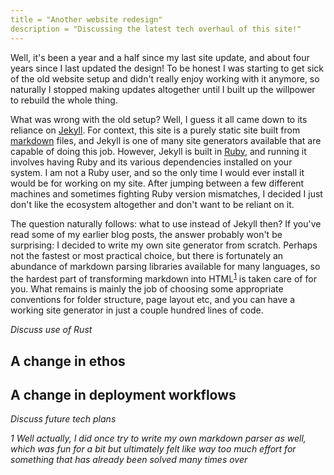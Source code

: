 ```yaml
---
title = "Another website redesign"
description = "Discussing the latest tech overhaul of this site!"
---
```


Well, it's been a year and a half since my last site update, and about four years since I last updated the design! To be honest I was starting to get sick of the old website setup and didn't really enjoy working with it anymore, so naturally I stopped making updates altogether until I built up the willpower to rebuild the whole thing.

What was wrong with the old setup? Well, I guess it all came down to its reliance on [Jekyll](https://jekyllrb.com/). For context, this site is a purely static site built from [markdown](https://www.markdownguide.org/) files, and Jekyll is one of many site generators available that are capable of doing this job. However, Jekyll is built in [Ruby](https://www.ruby-lang.org/en/), and running it involves having Ruby and its various dependencies installed on your system. I am not a Ruby user, and so the only time I would ever install it would be for working on my site. After jumping between a few different machines and sometimes fighting Ruby version mismatches, I decided I just don't like the ecosystem altogether and don't want to be reliant on it.

The question naturally follows: what to use instead of Jekyll then? If you've read some of my earlier blog posts, the answer probably won't be surprising: I decided to write my own site generator from scratch. Perhaps not the fastest or most practical choice, but there is fortunately an abundance of markdown parsing libraries available for many languages, so the hardest part of transforming markdown into HTML<sup>[1](#ref-1)</sup> is taken care of for you. What remains is mainly the job of choosing some appropriate conventions for folder structure, page layout etc, and you can have a working site generator in just a couple hundred lines of code.

*Discuss use of Rust*

## A change in ethos

## A change in deployment workflows

*Discuss future tech plans*

*<a name="ref-1">1</a> Well actually, I did once try to write my own markdown parser as well, which was fun for a bit but ultimately felt like way too much effort for something that has already been solved many times over*